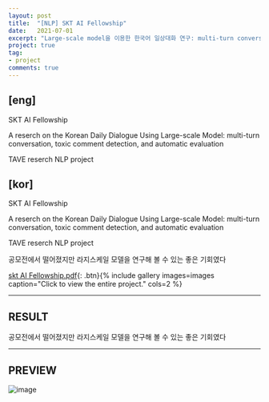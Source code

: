 ```yaml
---
layout: post
title:  "[NLP] SKT AI Fellowship"
date:   2021-07-01
excerpt: "Large-scale model을 이용한 한국어 일상대화 연구: multi-turn conversation, toxic comment detection, and automatic evaluation "
project: true
tag:
- project
comments: true
---
```



## [eng] 
SKT AI Fellowship 

A reserch on the Korean Daily Dialogue Using Large-scale Model: multi-turn conversation, toxic comment detection, and automatic evaluation

TAVE reserch NLP project




## [kor]

SKT AI Fellowship 

A reserch on the Korean Daily Dialogue Using Large-scale Model: multi-turn conversation, toxic comment detection, and automatic evaluation

TAVE reserch NLP project

공모전에서 떨어졌지만 라지스케일 모델을 연구해 볼 수 있는 좋은 기회였다

[skt AI Fellowship.pdf](https://github.com/yerimoh/yerimoh.github.io/files/7026785/skt.AI.Fellowship.pdf){: .btn}{% include gallery images=images caption="Click to view the entire project." cols=2 %}

---
## RESULT

공모전에서 떨어졌지만 라지스케일 모델을 연구해 볼 수 있는 좋은 기회였다
  

  

---
## PREVIEW

![image](https://user-images.githubusercontent.com/76824611/130347657-8da33b7c-35ec-4947-bd9d-d358343130ef.png)


     

